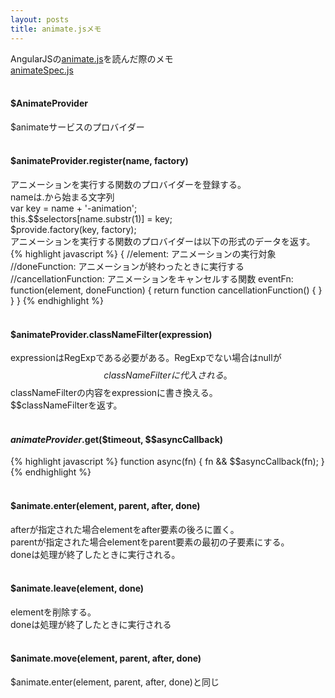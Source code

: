 ```yaml
---
layout: posts
title: animate.jsメモ 
---
```

AngularJSの[animate.js](https://github.com/angular/angular.js/blob/master/src/ng/animate.js)を読んだ際のメモ  
[animateSpec.js](https://github.com/angular/angular.js/blob/master/test/ng/animateSpec.js)   
<br/>
#### $AnimateProvider   
$animateサービスのプロバイダー   
<br/>
#### $animateProvider.register(name, factory)      
アニメーションを実行する関数のプロバイダーを登録する。     
nameは.から始まる文字列   
var key = name + '-animation';   
this.$$selectors[name.substr(1)] = key;  
$provide.factory(key, factory);    
アニメーションを実行する関数のプロバイダーは以下の形式のデータを返す。   
{% highlight javascript %}
{
    //element: アニメーションの実行対象
    //doneFunction: アニメーションが終わったときに実行する
    //cancellationFunction: アニメーションをキャンセルする関数
    eventFn: function(element, doneFunction) {
        return function cancellationFunction() {
        }
    }
}
{% endhighlight %}   
<br/>
#### $animateProvider.classNameFilter(expression)     
expressionはRegExpである必要がある。RegExpでない場合はnullが$$classNameFilterに代入される。    
$$classNameFilterの内容をexpressionに書き換える。   
$$classNameFilterを返す。    
<br/>
#### $animateProvider.$get($timeout, $$asyncCallback)        
{% highlight javascript %}
function async(fn) {
    fn && $$asyncCallback(fn);
}
{% endhighlight %}   
<br/>
#### $animate.enter(element, parent, after, done)     
afterが指定された場合elementをafter要素の後ろに置く。    
parentが指定された場合elementをparent要素の最初の子要素にする。    
doneは処理が終了したときに実行される。     
<br/>
#### $animate.leave(element, done)     
elementを削除する。    
doneは処理が終了したときに実行される    
<br/>
#### $animate.move(element, parent, after, done)     
$animate.enter(element, parent, after, done)と同じ   


